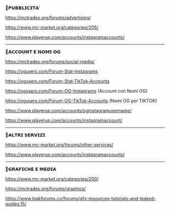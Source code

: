 
🚩𝗣𝗨𝗕𝗕𝗟𝗜𝗖𝗜𝗧𝗔'

https://mctrades.org/forums/advertising/

https://www.mc-market.org/categories/205/

https://www.playerup.com/accounts/instagramaccounts/
_______________________________________________________________

🚩𝗔𝗖𝗖𝗢𝗨𝗡𝗧 𝗘 𝗡𝗢𝗠𝗜 𝗢𝗚

https://mctrades.org/forums/social-media/

https://ogusers.com/Forum-Stat-Instagrams

https://ogusers.com/Forum-Stat-TikTok-Accounts

https://ogusers.com/Forum-OG-Instagrams (Account con Nomi OG)

https://ogusers.com/Forum-OG-TikTok-Accounts (Nomi OG per TIKTOK)

https://www.playerup.com/accounts/oginstagramusername/

https://www.playerup.com/accounts/instagramaccount/

_______________________________________________________________

🚩𝗔𝗟𝗧𝗥𝗜 𝗦𝗘𝗥𝗩𝗜𝗭𝗜

https://www.mc-market.org/forums/other-services/

https://www.playerup.com/accounts/instagramaccounts/

_______________________________________________________________

🚩𝗚𝗥𝗔𝗙𝗜𝗖𝗛𝗘 𝗘 𝗠𝗘𝗗𝗜𝗔

https://www.mc-market.org/categories/200/

https://mctrades.org/forums/graphics/

https://www.leakforums.co/forums/gfx-resources-tutorials-and-leaked-guides.15/

